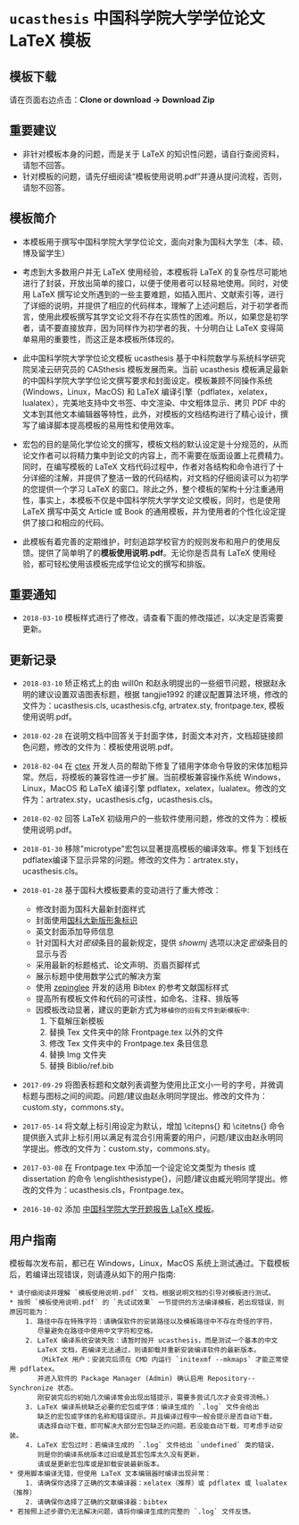 # `ucasthesis` 中国科学院大学学位论文 LaTeX 模板

## 模板下载

请在页面右边点击：**Clone or download -> Download Zip**

## 重要建议

* 非针对模板本身的问题，而是关于 LaTeX 的知识性问题，请自行查阅资料，请恕不回答。
* 针对模板的问题，请先仔细阅读“模板使用说明.pdf”并遵从提问流程，否则，请恕不回答。

## 模板简介
 
* 本模板用于撰写中国科学院大学学位论文，面向对象为国科大学生（本、硕、博及留学生）

* 考虑到大多数用户并无 LaTeX 使用经验，本模板将 LaTeX 的复杂性尽可能地进行了封装，开放出简单的接口，以便于使用者可以轻易地使用。同时，对使用 LaTeX 撰写论文所遇到的一些主要难题，如插入图片、文献索引等，进行了详细的说明，并提供了相应的代码样本，理解了上述问题后，对于初学者而言，使用此模板撰写其学文论文将不存在实质性的困难。所以，如果您是初学者，请不要直接放弃，因为同样作为初学者的我，十分明白让 LaTeX 变得简单易用的重要性，而这正是本模板所体现的。

* 此中国科学院大学学位论文模板 ucasthesis 基于中科院数学与系统科学研究院吴凌云研究员的 CASthesis 模板发展而来。当前 ucasthesis 模板满足最新的中国科学院大学学位论文撰写要求和封面设定。模板兼顾不同操作系统 (Windows，Linux，MacOS) 和 LaTeX 编译引擎（pdflatex，xelatex，lualatex），完美地支持中文书签、中文渲染、中文粗体显示、拷贝 PDF 中的文本到其他文本编辑器等特性，此外，对模板的文档结构进行了精心设计，撰写了编译脚本提高模板的易用性和使用效率。

* 宏包的目的是简化学位论文的撰写，模板文档的默认设定是十分规范的，从而论文作者可以将精力集中到论文的内容上，而不需要在版面设置上花费精力。 同时，在编写模板的 LaTeX 文档代码过程中，作者对各结构和命令进行了十分详细的注解，并提供了整洁一致的代码结构，对文档的仔细阅读可以为初学的您提供一个学习 LaTeX 的窗口。除此之外，整个模板的架构十分注重通用性，事实上，本模板不仅是中国科学院大学学文论文模板，同时，也是使用 LaTeX 撰写中英文 Article 或 Book 的通用模板，并为使用者的个性化设定提供了接口和相应的代码。

* 此模板有着完善的定期维护，时刻追踪学校官方的规则发布和用户的使用反馈。提供了简单明了的**模板使用说明.pdf**。无论你是否具有 LaTeX 使用经验，都可轻松使用该模板完成学位论文的撰写和排版。

## 重要通知

* `2018-03-10` 模板样式进行了修改，请查看下面的修改描述，以决定是否需要更新。

## 更新记录

* `2018-03-10` 矫正格式上的由 will0n 和赵永明提出的一些细节问题，根据赵永明的建议设置双语图表标题，根据 tangjie1992 的建议配置算法环境，修改的文件为：ucasthesis.cls, ucasthesis.cfg, artratex.sty, frontpage.tex, 模板使用说明.pdf。

* `2018-02-28` 在说明文档中回答关于封面字体，封面文本对齐，文档超链接颜色问题，修改的文件为：模板使用说明.pdf。

* `2018-02-04` 在 [ctex](https://github.com/CTeX-org/ctex-kit) 开发人员的帮助下修复了错用字体命令导致的宋体加粗异常。然后，将模板的兼容性进一步扩展。当前模板兼容操作系统 Windows，Linux，MacOS 和 LaTeX 编译引擎 pdflatex，xelatex，lualatex。修改的文件为：artratex.sty，ucasthesis.cfg，ucasthesis.cls。

* `2018-02-02` 回答 LaTeX 初级用户的一些软件使用问题，修改的文件为：模板使用说明.pdf。

* `2018-01-30` 移除"microtype"宏包以显著提高模板的编译效率。修复下划线在pdflatex编译下显示异常的问题。修改的文件为：artratex.sty，ucasthesis.cls。

* `2018-01-28` 基于国科大模板要素的变动进行了重大修改：
    * 修改封面为国科大最新封面样式
    * 封面使用[国科大新版形象标识](http://www.ucas.ac.cn/site/11?zu=64925)
    * 英文封面添加导师信息
    * 针对国科大对*密级*条目的最新规定，提供 *showmj* 选项以决定*密级*条目的显示与否
    * 采用最新的标题格式、论文声明、页眉页脚样式
    * 展示标题中使用数学公式的解决方案
    * 使用 [zepinglee](https://github.com/zepinglee/gbt7714-bibtex-style) 开发的适用 Bibtex 的参考文献国标样式
    * 提高所有模板文件和代码的可读性，如命名、注释、排版等
    * 因模板改动显著，建议的更新方式为`移植你的旧有文件到新模板中`:
        1. 下载解压新模板
        2. 替换 Tex 文件夹中的除 Frontpage.tex 以外的文件
        3. 修改 Tex 文件夹中的 Frontpage.tex 条目信息
        4. 替换 Img 文件夹
        5. 替换 Biblio/ref.bib

* `2017-09-29` 将图表标题和文献列表调整为使用比正文小一号的字号，并微调标题与图标之间的间距。问题/建议由赵永明同学提出。修改的文件为：custom.sty，commons.sty。

* `2017-05-14` 将文献上标引用设定为默认，增加 \citepns{} 和 \citetns{} 命令提供嵌入式非上标引用以满足有混合引用需要的用户，问题/建议由赵永明同学提出。修改的文件为：custom.sty，commons.sty。

* `2017-03-08` 在 Frontpage.tex 中添加一个设定论文类型为 thesis 或 dissertation 的命令 \englishthesistype{}，问题/建议由臧光明同学提出。修改的文件为：ucasthesis.cls，Frontpage.tex。

* `2016-10-02` 添加 [中国科学院大学开题报告 LaTeX 模板](https://github.com/mohuangrui/ucasproposal)。

## 用户指南

模板每次发布前，都已在 Windows，Linux，MacOS 系统上测试通过。下载模板后，若编译出现错误，则请遵从如下的用户指南:

    * 请仔细阅读并理解 `模板使用说明.pdf` 文档，根据说明文档的引导对模板进行测试。
    * 按照 `模板使用说明.pdf` 的 `先试试效果` 一节提供的方法编译模板，若出现错误，则原因可能为：
        1. 路径中存在特殊字符：请确保软件的安装路径以及模板路径中不存在奇怪的字符，
           尽量避免在路径中使用中文字符和空格。
        2. LaTeX 编译系统安装失败：请暂时抛开 ucasthesis，而是测试一个基本的中文
           LaTeX 文档，若编译无法通过，则请卸载并重新安装编译软件的最新版本。
           （MikTeX 用户：安装完后须在 CMD 内运行 `initexmf --mkmaps` 才能正常使用 pdflatex。
           并进入软件的 Package Manager (Admin) 确认启用 Repository--Synchronize 状态。
           刚安装完后的初始几次编译常会出现出错提示，需要多尝试几次才会变得流畅。）
        3. LaTeX 编译系统缺乏必要的宏包或字体：编译生成的 `.log` 文件会给出
           缺乏的宏包或字体的名称和错误提示。并且编译过程中一般会提示是否自动下载，
           请选择自动下载，即可解决大部分宏包缺乏的问题。若没能自动下载，可考虑手动安装。
        4. LaTeX 宏包过时：若编译生成的 `.log` 文件给出 `undefined` 类的错误，
           则是你的编译系统版本过旧或是其宏包库太久没有更新，
           请或是更新宏包库或是卸载安装最新版本。
    * 使用脚本编译无错，但使用 LaTeX 文本编辑器时编译出现异常：
        1. 请确保你选择了正确的文本编译器：xelatex（推荐）或 pdflatex 或 lualatex（推荐）
        2. 请确保你选择了正确的文献编译器：bibtex
    * 若按照上述步骤仍无法解决问题，请将你编译生成的完整的 `.log` 文件反馈。
